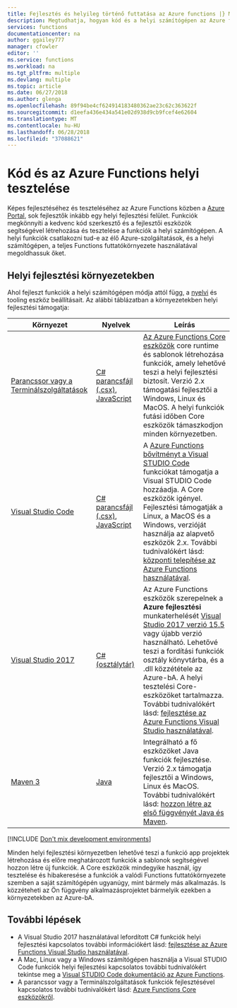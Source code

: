 ```yaml
---
title: Fejlesztés és helyileg történő futtatása az Azure functions |} Microsoft Docs
description: Megtudhatja, hogyan kód és a helyi számítógépen az Azure functions tesztelése az Azure Functions futtatása előtt.
services: functions
documentationcenter: na
author: ggailey777
manager: cfowler
editor: ''
ms.service: functions
ms.workload: na
ms.tgt_pltfrm: multiple
ms.devlang: multiple
ms.topic: article
ms.date: 06/27/2018
ms.author: glenga
ms.openlocfilehash: 89f94be4cf624914183480362ae23c62c363622f
ms.sourcegitcommit: d1eefa436e434a541e02d938d9cb9fcef4e62604
ms.translationtype: MT
ms.contentlocale: hu-HU
ms.lasthandoff: 06/28/2018
ms.locfileid: "37088621"
---
```

# <a name="code-and-test-azure-functions-locally"></a>Kód és az Azure Functions helyi tesztelése

Képes fejlesztéséhez és teszteléséhez az Azure Functions közben a [Azure Portal], sok fejlesztők inkább egy helyi fejlesztési felület. Funkciók megkönnyíti a kedvenc kód szerkesztő és a fejlesztői eszközök segítségével létrehozása és tesztelése a funkciók a helyi számítógépen. A helyi funkciók csatlakozni tud-e az élő Azure-szolgáltatások, és a helyi számítógépen, a teljes Functions futtatókörnyezete használatával megoldhassuk őket.

## <a name="local-development-environments"></a>Helyi fejlesztési környezetekben

Ahol fejleszt funkciók a helyi számítógépen módja attól függ, a [nyelvi](supported-languages.md) és tooling eszköz beállításait. Az alábbi táblázatban a környezetekben helyi fejlesztési támogatja:

|Környezet                              |Nyelvek         |Leírás|
|-----------------------------------------|------------|---|
| [Parancssor vagy a Terminálszolgáltatások](functions-run-local.md) | [C# parancsfájl (.csx)](functions-reference-csharp.md), [JavaScript](functions-reference-node.md) | [Az Azure Functions Core eszközök] core runtime és sablonok létrehozása funkciók, amely lehetővé teszi a helyi fejlesztési biztosít. Verzió 2.x támogatási fejlesztői a Windows, Linux és MacOS. A helyi funkciók futási időben Core eszközök támaszkodjon minden környezetben.|
|[Visual Studio Code](https://code.visualstudio.com/tutorials/functions-extension/getting-started)| [C# parancsfájl (.csx)](functions-reference-csharp.md), [JavaScript](functions-reference-node.md) | A [Azure Functions bővítményt a Visual STUDIO Code](https://marketplace.visualstudio.com/items?itemName=ms-azuretools.vscode-azurefunctions) funkciókat támogatja a Visual STUDIO Code hozzáadja. A Core eszközök igényel. Fejlesztési támogatják a Linux, a MacOS és a Windows, verzióját használja az alapvető eszközök 2.x. További tudnivalókért lásd: [központi telepítése az Azure Functions használatával](https://code.visualstudio.com/tutorials/functions-extension/getting-started).  |
| [Visual Studio 2017](functions-develop-vs.md) | [C# (osztálytár)](functions-dotnet-class-library.md) | Az Azure Functions eszközök szerepelnek a **Azure fejlesztési** munkaterhelését [Visual Studio 2017 verzió 15.5](https://www.visualstudio.com/vs/) vagy újabb verzió használható. Lehetővé teszi a fordítási funkciók osztály könyvtárba, és a .dll közzététele az Azure-bA. A helyi tesztelési Core-eszközöket tartalmazza. További tudnivalókért lásd: [fejlesztése az Azure Functions Visual Studio használatával](functions-develop-vs.md). |
| [Maven 3](functions-create-first-java-maven.md) | [Java](functions-reference-java.md) | Integrálható a fő eszközöket Java funkciók fejlesztése. Verzió 2.x támogatja fejlesztői a Windows, Linux és MacOS. További tudnivalókért lásd: [hozzon létre az első függvényét Java és Maven](functions-create-first-java-maven.md).|

[!INCLUDE [Don't mix development environments](../../includes/functions-mixed-dev-environments.md)]

Minden helyi fejlesztési környezetben lehetővé teszi a funkció app projektek létrehozása és előre meghatározott funkciók a sablonok segítségével hozzon létre új funkciók. A Core eszközök mindegyike használ, így tesztelése és hibakeresése a funkciók a valódi Functions futtatókörnyezete szemben a saját számítógépén ugyanúgy, mint bármely más alkalmazás. Is közzéteheti az Ön függvény alkalmazásprojektet bármelyik ezekben a környezetekben az Azure-bA.  

## <a name="next-steps"></a>További lépések

+ A Visual Studio 2017 használatával lefordított C# funkciók helyi fejlesztési kapcsolatos további információkért lásd: [fejlesztése az Azure Functions Visual Studio használatával](functions-develop-vs.md).
+ A Mac, Linux vagy a Windows számítógépen használja a Visual STUDIO Code funkciók helyi fejlesztési kapcsolatos további tudnivalókért tekintse meg a [Visual STUDIO Code dokumentáció az Azure Functions](https://code.visualstudio.com/tutorials/functions-extension/getting-started).
+ A parancssor vagy a Terminálszolgáltatások funkciók fejlesztésével kapcsolatos további tudnivalókért lásd: [Azure Functions Core eszközökről](functions-run-local.md).

<!-- LINKS -->

[Az Azure Functions Core eszközök]: https://www.npmjs.com/package/azure-functions-core-tools
[Azure Portal]: https://portal.azure.com 
[Node.js]: https://docs.npmjs.com/getting-started/installing-node#osx-or-windows

